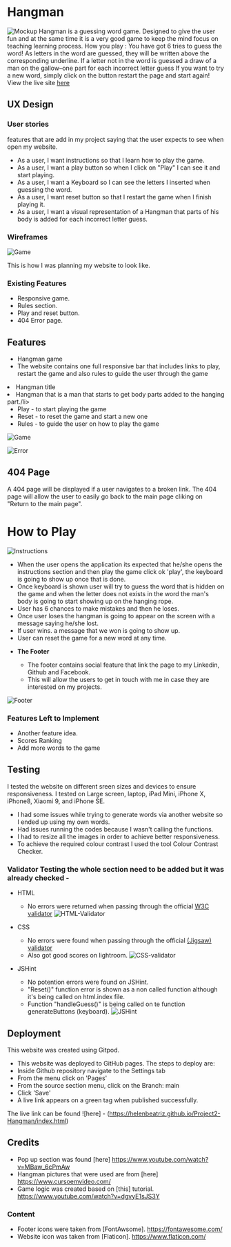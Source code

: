 # Hangman

![Mockup](assets/images/mockup.png)
Hangman is a guessing word game. Designed to give the user  fun and at the same time it is a very good game to keep the mind focus on teaching learning process.
How you play : 
 You have got 6 tries to guess the word! 
As letters in the word are guessed, they will be written above the corresponding underline.
 If a letter not in the word is guessed a draw of a man on the gallow–one part for each incorrect letter guess
If you want to try a new word, simply click on the button restart the page and start
again!
View the live site [here](https://helenbeatriz.github.io/Project2-Hangman/index.html)

## UX Design
### User stories 
features that are add in my project saying that the user expects to see when open my website. 
* As a user, I want instructions so that I learn how to play the game.
* As a user, I want a play button so when I click on "Play" I can see it and start playing. 
* As a user, I want a Keyboard so I can see the letters I inserted when guessing the word.
* As a user, I want reset button so that I restart the game when I finish playing it. 
* As a user, I want a visual representation of a Hangman that parts of his body is added for each incorrect letter guess.

### Wireframes
![Game](/assets/images/hangamanwire.png)

This is how I was planning my website to look like. 
<br>

### Existing Features

* Responsive game.  
* Rules section.
* Play and reset button.
* 404 Error page.

## Features 

- Hangman game 
- The website contains one full responsive bar that includes links  to play, restart the game and also rules to guide the user through the game
<li>Hangman title </li>
<li>Hangman that is a man that starts to  get  body parts added to the hanging part./li>
<ul>
<li>Play  - to start playing the game</li>
<li>Reset - to reset the game and start a new one </li>
<li>Rules - to guide the user on how to play the game</li>
</ul>
 
 ![Game](/assets/images/game.png)

 ![Error](/assets/images/404.png)

## 404 Page 
A 404 page will be displayed if a user navigates to a broken link.
The 404 page will allow the user to easily go back to the main page cliking on "Return to the main page". 

# How to Play 

![Instructions](/assets/images/instructions.png)

* When the user opens the application its expected that he/she opens the instructions section and then play the game click ok 'play', the keyboard is going to show up once that is done.
* Once keyboard is shown user will try to guess the word that is hidden on the game and when the letter does not exists in the word the man's body is going to start showing up on the hanging rope.
* User has 6 chances to make mistakes and then he loses. 
* Once user loses the hangman is going to appear on the screen with a message saying he/she lost.
* If user wins. a message that we won is going to show up.
* User can reset the game for a new word at any time.

- __The Footer__ 

  - The footer contains social feature that link the page to my Linkedin, Github and Facebook.
  - This will allow the users to get in touch with me in case they are interested on my projects.

![Footer](assets/images/footer.png) 


### Features Left to Implement

- Another feature idea.
- Scores Ranking 
- Add more words to the game

## Testing 

I tested the website on different sreen sizes and devices to ensure responsiveness. I tested on Large screen, laptop, iPad Mini, iPhone X, iPhone8, Xiaomi 9, and iPhone SE.

- I had some issues while trying to generate words via another website so I ended up using my own words.
- Had issues running the codes because I wasn't calling the functions.
- I had to resize all the images in order to achieve better responsiveness.
- To achieve the required colour contrast I used the tool Colour Contrast Checker.

### Validator Testing the whole section need to be added but it was already checked -  

- HTML
  - No errors were returned when passing through the official [W3C validator](https://validator.w3.org/nu/?doc=https%3A%2F%2Fhelenbeatriz.github.io%2FCookingacademy-P1%2F) 
  ![HTML-Validator](assets/images/htmlvalidator.png)
  
- CSS
  - No errors were found when passing through the official [(Jigsaw) validator](https://jigsaw.w3.org/css-validator/validator?uri=https%3A%2F%2Fhelenbeatriz.github.io%2FCookingacademy-P1%2F&profile=css3svg&usermedium=all&warning=1&vextwarning=&lang=en)
  - Also got good scores on lightroom. 
  ![CSS-validator](assets/images/cssvalidator.png)

- JSHint 
  -  No potention errors were found on JSHint. 
  - "Reset()" function error is shown as a non called function although it's being called on html.index file.
  - Function "handleGuess()" is being called on te function generateButtons (keyboard).
  ![JSHint](assets/images/jshint.png)
## Deployment

This website was created using Gitpod.

  - This website was deployed to GitHub pages. The steps to deploy are: 
  - Inside Github repository navigate to the Settings tab 
  - From the menu click on 'Pages'
  - From the source section menu, click on the Branch: main
  - Click 'Save'
  - A live link appears on a green tag when published successfully. 

The live link can be found ![here] - (https://helenbeatriz.github.io/Project2-Hangman/index.html)


## Credits 

- Pop up section was found [here] https://www.youtube.com/watch?v=MBaw_6cPmAw
- Hangman pictures  that were used are from [here] https://www.cursoemvideo.com/
- Game logic was created based on [this] tutorial. https://www.youtube.com/watch?v=dgvyE1sJS3Y

### Content 

- Footer icons were taken from [FontAwsome]. https://fontawesome.com/
- Website icon was taken from [Flaticon]. https://www.flaticon.com/
